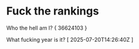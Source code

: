 # Fuck the rankings

Who the hell am I?
{ 36624103 }

What fucking year is it?
[ 2025-07-20T14:26:40Z ]
